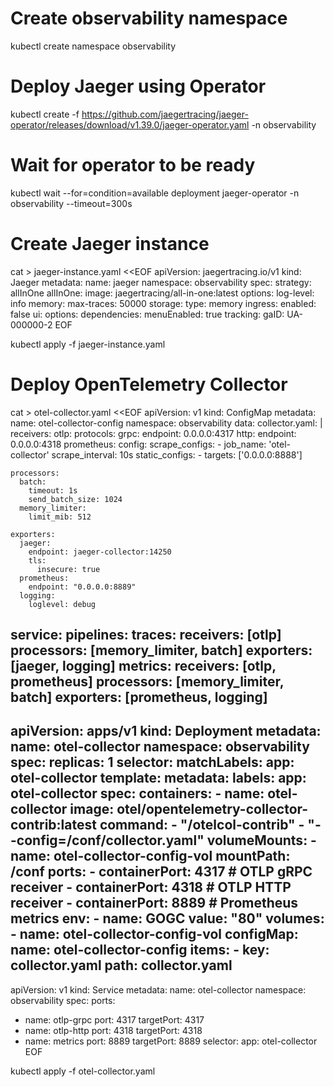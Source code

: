 # Create observability namespace

kubectl create namespace observability

# Deploy Jaeger using Operator

kubectl create -f https://github.com/jaegertracing/jaeger-operator/releases/download/v1.39.0/jaeger-operator.yaml -n observability

# Wait for operator to be ready

kubectl wait --for=condition=available deployment jaeger-operator -n observability --timeout=300s

# Create Jaeger instance

cat > jaeger-instance.yaml <<EOF
apiVersion: jaegertracing.io/v1
kind: Jaeger
metadata:
  name: jaeger
  namespace: observability
spec:
  strategy: allInOne
  allInOne:
    image: jaegertracing/all-in-one:latest
    options:
      log-level: info
      memory:
        max-traces: 50000
  storage:
    type: memory
  ingress:
    enabled: false
  ui:
    options:
      dependencies:
        menuEnabled: true
      tracking:
        gaID: UA-000000-2
EOF

kubectl apply -f jaeger-instance.yaml

# Deploy OpenTelemetry Collector

cat > otel-collector.yaml <<EOF
apiVersion: v1
kind: ConfigMap
metadata:
  name: otel-collector-config
  namespace: observability
data:
  collector.yaml: |
    receivers:
      otlp:
        protocols:
          grpc:
            endpoint: 0.0.0.0:4317
          http:
            endpoint: 0.0.0.0:4318
      prometheus:
        config:
          scrape_configs:
            - job_name: 'otel-collector'
              scrape_interval: 10s
              static_configs:
                - targets: ['0.0.0.0:8888']

    processors:
      batch:
        timeout: 1s
        send_batch_size: 1024
      memory_limiter:
        limit_mib: 512

    exporters:
      jaeger:
        endpoint: jaeger-collector:14250
        tls:
          insecure: true
      prometheus:
        endpoint: "0.0.0.0:8889"
      logging:
        loglevel: debug

service:
      pipelines:
        traces:
          receivers: [otlp]
          processors: [memory_limiter, batch]
          exporters: [jaeger, logging]
        metrics:
          receivers: [otlp, prometheus]
          processors: [memory_limiter, batch]
          exporters: [prometheus, logging]
------------------------------------------

apiVersion: apps/v1
kind: Deployment
metadata:
  name: otel-collector
  namespace: observability
spec:
  replicas: 1
  selector:
    matchLabels:
      app: otel-collector
  template:
    metadata:
      labels:
        app: otel-collector
    spec:
      containers:
      - name: otel-collector
        image: otel/opentelemetry-collector-contrib:latest
        command:
          - "/otelcol-contrib"
          - "--config=/conf/collector.yaml"
        volumeMounts:
        - name: otel-collector-config-vol
          mountPath: /conf
        ports:
        - containerPort: 4317   # OTLP gRPC receiver
        - containerPort: 4318   # OTLP HTTP receiver
        - containerPort: 8889   # Prometheus metrics
        env:
        - name: GOGC
          value: "80"
      volumes:
      - name: otel-collector-config-vol
        configMap:
          name: otel-collector-config
          items:
            - key: collector.yaml
              path: collector.yaml
----------------------------------

apiVersion: v1
kind: Service
metadata:
  name: otel-collector
  namespace: observability
spec:
  ports:

- name: otlp-grpc
  port: 4317
  targetPort: 4317
- name: otlp-http
  port: 4318
  targetPort: 4318
- name: metrics
  port: 8889
  targetPort: 8889
  selector:
  app: otel-collector
  EOF

kubectl apply -f otel-collector.yaml
